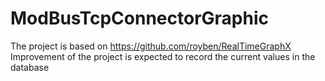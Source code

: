 # ModBusTcpConnectorGraphic
The project is based on https://github.com/royben/RealTimeGraphX 
Improvement of the project is expected to record the current values in the database
